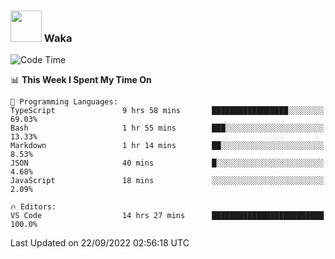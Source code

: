 ### <img src="https://media.giphy.com/media/VgCDAzcKvsR6OM0uWg/giphy.gif" width="50"> Waka

  <!--START_SECTION:waka-->
![Code Time](http://img.shields.io/badge/Code%20Time-882%20hrs%2052%20mins-blue)

📊 **This Week I Spent My Time On** 

```text
💬 Programming Languages: 
TypeScript               9 hrs 58 mins       █████████████████░░░░░░░░   69.03% 
Bash                     1 hr 55 mins        ███░░░░░░░░░░░░░░░░░░░░░░   13.33% 
Markdown                 1 hr 14 mins        ██░░░░░░░░░░░░░░░░░░░░░░░   8.53% 
JSON                     40 mins             █░░░░░░░░░░░░░░░░░░░░░░░░   4.68% 
JavaScript               18 mins             ░░░░░░░░░░░░░░░░░░░░░░░░░   2.09%

🔥 Editors: 
VS Code                  14 hrs 27 mins      █████████████████████████   100.0%

```


 Last Updated on 22/09/2022 02:56:18 UTC
<!--END_SECTION:waka-->
